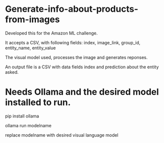 # Generate-info-about-products-from-images

Developed this for the Amazon ML challenge.

It accepts a CSV, with following fields: index, image_link, group_id, entity_name, entity_value

The visual model used, processes the image and generates reponses.

An output file is a CSV with data fields index and prediction about the entity asked.



# Needs Ollama and the desired model installed to run.

pip install ollama

ollama run modelname 

replace modelname with desired visual language model


